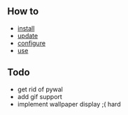 ## How to
- [install](https://github.com/Prepodobnuy/rpaper/blob/main/md/install.md)
- [update](https://github.com/Prepodobnuy/rpaper/blob/main/md/update.md)
- [configure](https://github.com/Prepodobnuy/rpaper/blob/main/md/configure.md)
- [use](https://github.com/Prepodobnuy/rpaper/blob/main/md/use.md)
## Todo
- get rid of pywal
- add gif support
- implement wallpaper display ;( hard